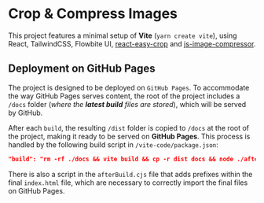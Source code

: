 # Crop & Compress Images

This project features a minimal setup of **Vite** (`yarn create vite`), using React, TailwindCSS, Flowbite UI, [react-easy-crop](https://www.npmjs.com/package/react-easy-crop) and [js-image-compressor](https://www.npmjs.com/package/js-image-compressor).

## Deployment on GitHub Pages

The project is designed to be deployed on `GitHub Pages`. To accommodate the way GitHub Pages serves content, the root of the project includes a `/docs` folder (_where the **latest build** files are stored_), which will be served by GitHub.

After each `build`, the resulting `/dist` folder is copied to `/docs` at the root of the project, making it ready to be served on **GitHub Pages**. This process is handled by the following build script in `/vite-code/package.json`:

```json
"build": "rm -rf ./docs && vite build && cp -r dist docs && node ./afterBuild.cjs",
```

There is also a script in the `afterBuild.cjs` file that adds prefixes within the final `index.html` file, which are necessary to correctly import the final files on GitHub Pages.
